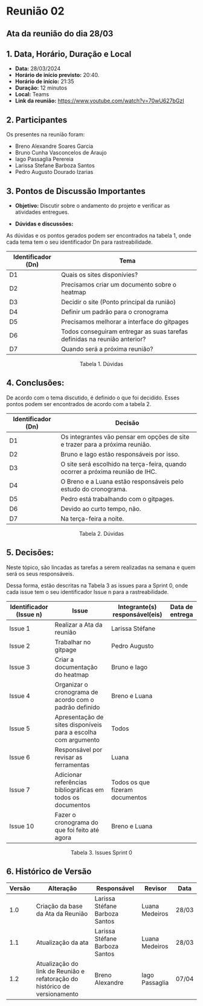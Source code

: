 # Reunião 02

## Ata da reunião do dia 28/03

## 1. Data, Horário, Duração e Local

- **Data:** 28/03/2024
- **Horário de início previsto:** 20:40.
- **Horário de início:** 21:35
- **Duração:** 12 minutos
- **Local:** Teams 
- **Link da reunião:** https://www.youtube.com/watch?v=70wU627bGzI

## 2. Participantes

Os presentes na reunião foram:

- Breno Alexandre Soares Garcia
- Bruno Cunha Vasconcelos de Araujo
- Iago Passaglia Perereia
- Larissa Stefane Barboza Santos
- Pedro Augusto Dourado Izarias

## 3. Pontos de Discussão Importantes

- **Objetivo:** Discutir sobre o andamento do projeto e verificar as atividades entregues.

- **Dúvidas e discussões:**

As dúvidas e os pontos gerados podem ser encontrados na tabela 1, onde cada tema tem o seu identificador Dn para rastreabilidade.

| Identificador (Dn) | Tema |
| - | - |
| D1 | Quais os sites disponívies? | 
| D2 | Precisamos criar um documento sobre o heatmap|
| D3 | Decidir o site (Ponto principal da runião) |
| D4 | Definir um padrão para o cronograma |
| D5 | Precisamos melhorar a interface do gitpages |
| D6 | Todos conseguiram entregar as suas tarefas definidas na reunião anterior? |
| D7 | Quando será a próxima reunião? |


<p align="center"> Tabela 1. Dúvidas </p>

## 4. Conclusões: 

De acordo com o tema discutido, é definido o que foi decidido. Esses pontos podem ser encontrados de acordo com a tabela 2.

| Identificador (Dn) | Decisão |
| - | - |
| D1 | Os integrantes vão pensar em opções de site e trazer para a próxima reunião. | 
| D2 | Bruno e Iago estão responsáveis por isso. |
| D3 | O site será escolhido na terça-feira, quando ocorrer a próxima reunião de IHC. |
| D4 | O Breno e a Luana estão responsáveis pelo estudo do cronograma. |
| D5 | Pedro está trabalhando com o gitpages. |
| D6 | Devido ao curto tempo, não. |
| D7 | Na terça-feira a noite. |

<p align="center"> Tabela 2. Dúvidas </p>

## 5. Decisões:

Neste tópico, são lincadas as tarefas a serem realizadas na semana e quem será os seus responsáveis.

Dessa forma, estão descritas na Tabela 3 as issues para a Sprint 0, onde cada issue tem o seu identificador Issue n para a rastreabilidade.

| Identificador (Issue n) | Issue | Integrante(s) responsável(eis) | Data de entrega |
| - | - | - | - |
| Issue 1 | Realizar a Ata da reunião  | Larissa Stéfane | |
| Issue 2 | Trabalhar no gitpage | Pedro Augusto |  |
| Issue 3 | Criar a documentação do heatmap | Bruno e Iago | |
| Issue 4 | Organizar o cronograma de acordo com o padrão definido | Breno e Luana | |
| Issue 5 | Apresentação de sites disponíveis para a escolha com argumento | Todos | |
| Issue 6 | Responsável por revisar as ferramentas | Luana | |
| Issue 7 | Adicionar referências bibliográficas em todos os documentos | Todos os que fizeram documentos | |
| Issue 10 | Fazer o cronograma do que foi feito até agora| Breno e Luana | |


<p align="center"> Tabela 3. Issues Sprint 0 </p>

## 6. Histórico de Versão

| Versão | Alteração                                                                  | Responsável                    | Revisor        | Data |
| ------ | -------------------------------------------------------------------------- | ------------------------------ | -------------- | ----- |
| 1.0    | Criação da base da Ata da Reunião                                          | Larissa Stéfane Barboza Santos | Luana Medeiros | 28/03 |
| 1.1    | Atualização da ata                                                         | Larissa Stéfane Barboza Santos | Luana Medeiros | 28/03 |
| 1.2    | Atualização do link de Reunião e refatoração do histórico de versionamento | Breno Alexandre                | Iago Passaglia | 07/04 |
